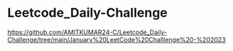 # Leetcode_Daily-Challenge



https://github.com/AMITKUMAR24-C/Leetcode_Daily-Challenge/tree/main/January%20LeetCode%20Challlenge%20-%202023
